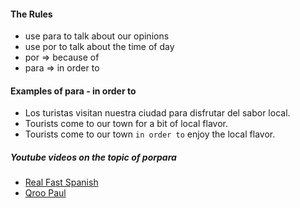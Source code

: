 
#### The Rules

- use para to talk about our opinions
- use por to talk about the time of day
- por => because of
- para => in order to

#### Examples of para - in order to

- Los turistas visitan nuestra ciudad para disfrutar del sabor local.
- Tourists come to our town for a bit of local flavor.
- Tourists come to our town `in order to` enjoy the local flavor.

##### Youtube videos on the topic of porpara

- [Real Fast Spanish](https://www.youtube.com/watch?v=dBY2HEWyOEQ)
- [Qroo Paul](https://www.youtube.com/watch?v=D3hnQuaKK_8)
